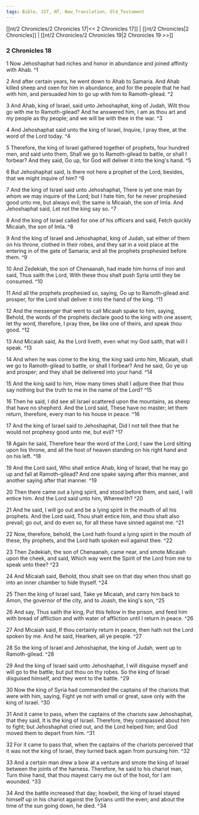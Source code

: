 ```yaml
---
tags: Bible, JST, NT, New_Translation, Old_Testament
---
```


[[nt/2 Chronicles/2 Chronicles 17|<< 2 Chronicles 17]] | [[nt/2 Chronicles|2 Chronicles]] | [[nt/2 Chronicles/2 Chronicles 19|2 Chronicles 19 >>]]

### 2 Chronicles 18

1 Now Jehoshaphat had riches and honor in abundance and joined affinity with Ahab.  ^1

2 And after certain years, he went down to Ahab to Samaria. And Ahab killed sheep and oxen for him in abundance, and for the people that he had with him, and persuaded him to go up with him to Ramoth-gilead.  ^2

3 And Ahab, king of Israel, said unto Jehoshaphat, king of Judah, Wilt thou go with me to Ramoth-gilead? And he answered him, I am as thou art and my people as thy people; and we will be with thee in the war.  ^3

4 And Jehoshaphat said unto the king of Israel, Inquire, I pray thee, at the word of the Lord today.  ^4

5 Therefore, the king of Israel gathered together of prophets, four hundred men, and said unto them, Shall we go to Ramoth-gilead to battle, or shall I forbear? And they said, Go up, for God will deliver it into the king\'s hand.  ^5

6 But Jehoshaphat said, Is there not here a prophet of the Lord, besides, that we might inquire of him?  ^6

7 And the king of Israel said unto Jehoshaphat, There is yet one man by whom we may inquire of the Lord; but I hate him, for he never prophesied good unto me, but always evil; the same is Micaiah, the son of Imla. And Jehoshaphat said, Let not the king say so.  ^7

8 And the king of Israel called for one of his officers and said, Fetch quickly Micaiah, the son of Imla.  ^8

9 And the king of Israel and Jehoshaphat, king of Judah, sat either of them on his throne, clothed in their robes, and they sat in a void place at the entering in of the gate of Samaria; and all the prophets prophesied before them.  ^9

10 And Zedekiah, the son of Chenaanah, had made him horns of iron and said, Thus saith the Lord, With these thou shalt push Syria until they be consumed.  ^10

11 And all the prophets prophesied so, saying, Go up to Ramoth-gilead and prosper, for the Lord shall deliver it into the hand of the king.  ^11

12 And the messenger that went to call Micaiah spake to him, saying, Behold, the words of the prophets declare good to the king with one assent; let thy word, therefore, I pray thee, be like one of theirs, and speak thou good.  ^12

13 And Micaiah said, As the Lord liveth, even what my God saith, that will I speak.  ^13

14 And when he was come to the king, the king said unto him, Micaiah, shall we go to Ramoth-gilead to battle, or shall I forbear? And he said, Go ye up and prosper; and they shall be delivered into your hand.  ^14

15 And the king said to him, How many times shall I adjure thee that thou say nothing but the truth to me in the name of the Lord?  ^15

16 Then he said, I did see all Israel scattered upon the mountains, as sheep that have no shepherd. And the Lord said, These have no master; let them return, therefore, every man to his house in peace.  ^16

17 And the king of Israel said to Jehoshaphat, Did I not tell thee that he would not prophesy good unto me, but evil?  ^17

18 Again he said, Therefore hear the word of the Lord; I saw the Lord sitting upon his throne, and all the host of heaven standing on his right hand and on his left.  ^18

19 And the Lord said, Who shall entice Ahab, king of Israel, that he may go up and fall at Ramoth-gilead? And one spake saying after this manner, and another saying after that manner.  ^19

20 Then there came out a lying spirit, and stood before them, and said, I will entice him. And the Lord said unto him, Wherewith?  ^20

21 And he said, I will go out and be a lying spirit in the mouth of all his prophets. And the Lord said, Thou shalt entice him, and thou shalt also prevail; go out, and do even so, for all these have sinned against me.  ^21

22 Now, therefore, behold, the Lord hath found a lying spirit in the mouth of these, thy prophets, and the Lord hath spoken evil against thee.  ^22

23 Then Zedekiah, the son of Chenaanah, came near, and smote Micaiah upon the cheek, and said, Which way went the Spirit of the Lord from me to speak unto thee?  ^23

24 And Micaiah said, Behold, thou shalt see on that day when thou shalt go into an inner chamber to hide thyself.  ^24

25 Then the king of Israel said, Take ye Micaiah, and carry him back to Amon, the governor of the city, and to Joash, the king\'s son,  ^25

26 And say, Thus saith the king, Put this fellow in the prison, and feed him with bread of affliction and with water of affliction until I return in peace.  ^26

27 And Micaiah said, If thou certainly return in peace, then hath not the Lord spoken by me. And he said, Hearken, all ye people.  ^27

28 So the king of Israel and Jehoshaphat, the king of Judah, went up to Ramoth-gilead.  ^28

29 And the king of Israel said unto Jehoshaphat, I will disguise myself and will go to the battle; but put thou on thy robes. So the king of Israel disguised himself, and they went to the battle.  ^29

30 Now the king of Syria had commanded the captains of the chariots that were with him, saying, Fight ye not with small or great, save only with the king of Israel.  ^30

31 And it came to pass, when the captains of the chariots saw Jehoshaphat, that they said, It is the king of Israel. Therefore, they compassed about him to fight; but Jehoshaphat cried out, and the Lord helped him; and God moved them to depart from him.  ^31

32 For it came to pass that, when the captains of the chariots perceived that it was not the king of Israel, they turned back again from pursuing him.  ^32

33 And a certain man drew a bow at a venture and smote the king of Israel between the joints of the harness. Therefore, he said to his chariot man, Turn thine hand, that thou mayest carry me out of the host, for I am wounded.  ^33

34 And the battle increased that day; howbeit, the king of Israel stayed himself up in his chariot against the Syrians until the even; and about the time of the sun going down, he died.  ^34

 
